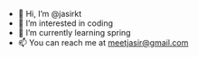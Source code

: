 - 👋 Hi, I’m @jasirkt
- 👀 I’m interested in coding
- 🌱 I’m currently learning spring
- 📫 You can reach me at meetjasir@gmail.com
